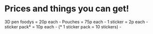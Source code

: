 # Prices and things you can get!

3D pen foodys = 20p each - 
Pouches = 75p each -
1 sticker = 2p each -
sticker pack* = 10p each -
(* 1 sticker pack = 10 stickers) -
